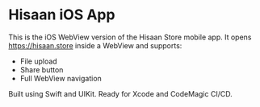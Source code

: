 
# Hisaan iOS App

This is the iOS WebView version of the Hisaan Store mobile app.
It opens https://hisaan.store inside a WebView and supports:

- File upload
- Share button
- Full WebView navigation

Built using Swift and UIKit. Ready for Xcode and CodeMagic CI/CD.
